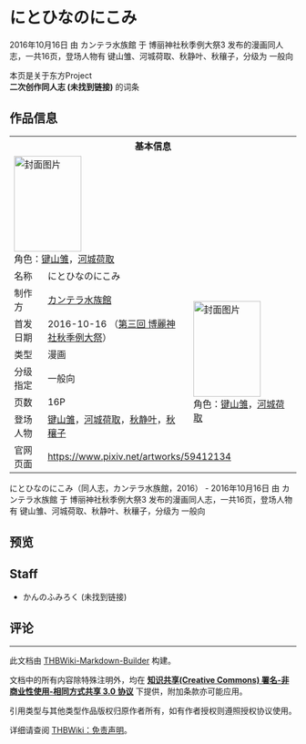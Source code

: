 # にとひなのにこみ

<!-- source html: G:\repos\THBWiki-Markdown-Builder\THBWikiMarkdown\Temp\main\2\23\ns0%3A%E3%81%AB%E3%81%A8%E3%81%B2%E3%81%AA%E3%81%AE%E3%81%AB%E3%81%93%E3%81%BF.html -->

2016年10月16日 由 カンテラ水族館 于 博丽神社秋季例大祭3 发布的漫画同人志，一共16页，登场人物有 键山雏、河城荷取、秋静叶、秋穰子，分级为 一般向

本页是关于东方Project  
 **二次创作同人志 (未找到链接)** 的词条

## 作品信息

<table><tbody><tr><th colspan="3">基本信息</th></tr><tr><td class="cover-artwork-mobile" colspan="2"><a href="./文件-にとひなのにこみ封面.jpg.md" class="image" title="封面图片"><img alt="封面图片" src="https://upload.thwiki.cc/thumb/9/97/%E3%81%AB%E3%81%A8%E3%81%B2%E3%81%AA%E3%81%AE%E3%81%AB%E3%81%93%E3%81%BF%E5%B0%81%E9%9D%A2.jpg/118px-%E3%81%AB%E3%81%A8%E3%81%B2%E3%81%AA%E3%81%AE%E3%81%AB%E3%81%93%E3%81%BF%E5%B0%81%E9%9D%A2.jpg" decoding="async" loading="lazy" width="118" height="168" srcset="https://upload.thwiki.cc/thumb/9/97/%E3%81%AB%E3%81%A8%E3%81%B2%E3%81%AA%E3%81%AE%E3%81%AB%E3%81%93%E3%81%BF%E5%B0%81%E9%9D%A2.jpg/178px-%E3%81%AB%E3%81%A8%E3%81%B2%E3%81%AA%E3%81%AE%E3%81%AB%E3%81%93%E3%81%BF%E5%B0%81%E9%9D%A2.jpg 1.5x, https://upload.thwiki.cc/thumb/9/97/%E3%81%AB%E3%81%A8%E3%81%B2%E3%81%AA%E3%81%AE%E3%81%AB%E3%81%93%E3%81%BF%E5%B0%81%E9%9D%A2.jpg/237px-%E3%81%AB%E3%81%A8%E3%81%B2%E3%81%AA%E3%81%AE%E3%81%AB%E3%81%93%E3%81%BF%E5%B0%81%E9%9D%A2.jpg 2x" data-file-width="895" data-file-height="1268"></a><div class="cover-char">角色：<a href="./键山雏.md" title="键山雏">键山雏</a>，<a href="./河城荷取.md" title="河城荷取">河城荷取</a></div></td>
</tr><tr><td class="label">名称</td><td colspan="2"> にとひなのにこみ </td></tr><tr><td class="label">制作方</td><td><a href="./カンテラ水族館.md" title="カンテラ水族館">カンテラ水族館</a></td><td class="cover-artwork" rowspan="6" style="min-width:168px;"><a href="./文件-にとひなのにこみ封面.jpg.md" class="image" title="封面图片"><img alt="封面图片" src="https://upload.thwiki.cc/thumb/9/97/%E3%81%AB%E3%81%A8%E3%81%B2%E3%81%AA%E3%81%AE%E3%81%AB%E3%81%93%E3%81%BF%E5%B0%81%E9%9D%A2.jpg/118px-%E3%81%AB%E3%81%A8%E3%81%B2%E3%81%AA%E3%81%AE%E3%81%AB%E3%81%93%E3%81%BF%E5%B0%81%E9%9D%A2.jpg" decoding="async" loading="lazy" width="118" height="168" srcset="https://upload.thwiki.cc/thumb/9/97/%E3%81%AB%E3%81%A8%E3%81%B2%E3%81%AA%E3%81%AE%E3%81%AB%E3%81%93%E3%81%BF%E5%B0%81%E9%9D%A2.jpg/178px-%E3%81%AB%E3%81%A8%E3%81%B2%E3%81%AA%E3%81%AE%E3%81%AB%E3%81%93%E3%81%BF%E5%B0%81%E9%9D%A2.jpg 1.5x, https://upload.thwiki.cc/thumb/9/97/%E3%81%AB%E3%81%A8%E3%81%B2%E3%81%AA%E3%81%AE%E3%81%AB%E3%81%93%E3%81%BF%E5%B0%81%E9%9D%A2.jpg/237px-%E3%81%AB%E3%81%A8%E3%81%B2%E3%81%AA%E3%81%AE%E3%81%AB%E3%81%93%E3%81%BF%E5%B0%81%E9%9D%A2.jpg 2x" data-file-width="895" data-file-height="1268"></a><div class="cover-char">角色：<a href="./键山雏.md" title="键山雏">键山雏</a>，<a href="./河城荷取.md" title="河城荷取">河城荷取</a></div></td>
</tr><tr><td class="label">首发日期</td><td>2016-10-16&#160;（<a href="/展会作品列表?e=%E5%8D%9A%E4%B8%BD%E7%A5%9E%E7%A4%BE%E7%A7%8B%E5%AD%A3%E4%BE%8B%E5%A4%A7%E7%A5%AD%233">第三回 博麗神社秋季例大祭</a>）</td></tr><tr><td class="label">类型</td><td>漫画</td></tr><tr><td class="label">分级指定</td><td>一般向</td></tr><tr><td class="label">页数</td><td>16P</td></tr><tr><td class="label">登场人物</td><td><a href="./键山雏.md" title="键山雏">键山雏</a>，<a href="./河城荷取.md" title="河城荷取">河城荷取</a>，<a href="./秋静叶.md" title="秋静叶">秋静叶</a>，<a href="./秋穰子.md" title="秋穰子">秋穰子</a></td></tr>
<tr><td class="label">官网页面</td><td colspan="2"><a rel="nofollow" class="external free" href="https://www.pixiv.net/artworks/59412134">https://www.pixiv.net/artworks/59412134</a></td></tr></tbody></table>

にとひなのにこみ（同人志，カンテラ水族館，2016） - 2016年10月16日 由 カンテラ水族館 于 博丽神社秋季例大祭3 发布的漫画同人志，一共16页，登场人物有 键山雏、河城荷取、秋静叶、秋穰子，分级为 一般向

## 预览

## Staff
- かんのふみろく (未找到链接)


## 评论




---

此文档由 [THBWiki-Markdown-Builder](https://github.com/Delsin-Yu/THBWiki-Markdown-Builder) 构建。

文档中的所有内容除特殊注明外，均在 [**知识共享(Creative Commons) 署名-非商业性使用-相同方式共享 3.0 协议**](https://creativecommons.org/licenses/by-sa/3.0/deed.zh-hans) 下提供，附加条款亦可能应用。

引用类型与其他类型作品版权归原作者所有，如有作者授权则遵照授权协议使用。

详细请查阅 [THBWiki：免责声明](https://thbwiki.cc/THBWiki:%E5%85%8D%E8%B4%A3%E5%A3%B0%E6%98%8E)。

